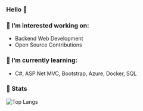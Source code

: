 ### Hello 👋

### 🔭 I’m interested working on:
- Backend Web Development
- Open Source Contributions

### 🌱 I’m currently learning:
- C#, ASP.Net MVC, Bootstrap, Azure, Docker, SQL
  
### 🚀 Stats 
<!-- <img src="https://github-readme-stats-blue-phi-76.vercel.app/api/top-langs?username=luhamoza&layout=compact&theme=aura_dark&count_private=true&hide_border=true&bg_color=0d1117" alt="Top Langs"> -->
<img src="https://github-readme-stats.vercel.app/api/top-langs/?username=luhamoza&layout=compact&theme=onedark&count_private=true&hide_border=true&bg_color=0d1117" alt="Top Langs">
